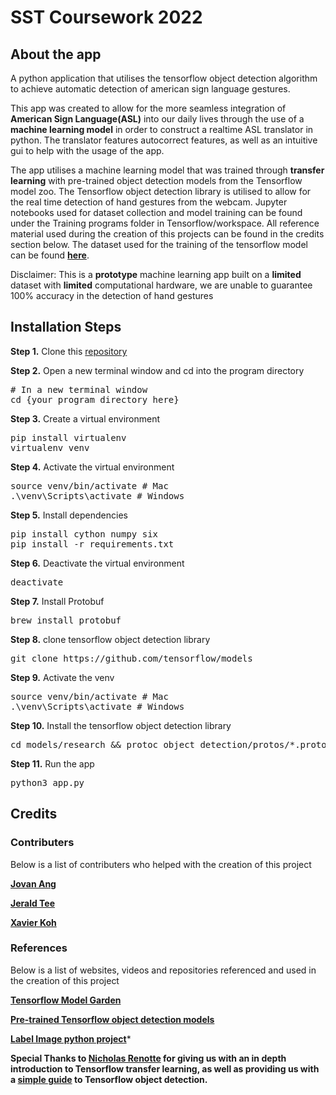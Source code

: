 # SST Coursework 2022

## About the app

A python application that utilises the tensorflow object detection algorithm to achieve automatic detection of american sign language gestures.

This app was created to allow for the more seamless integration of **American Sign Language(ASL)** into our daily lives through the use of a **machine learning model** in order to construct a realtime ASL translator in python. The translator features autocorrect features, as well as an intuitive gui to help with the usage of the app.

The app utilises a machine learning model that was trained through **transfer learning** with pre-trained object detection models from the Tensorflow model zoo. The Tensorflow object detection library is utilised to allow for the real time detection of hand gestures from the webcam. Jupyter notebooks used for dataset collection and model training can be found under the Training programs folder in Tensorflow/workspace. All reference material used during the creation of this projects can be found in the credits section below. The dataset used for the training of the tensorflow model can be found **[here](https://drive.google.com/drive/folders/1bFOTeoUWdaG37eiMCa2sYimpsN4JxU3f?usp=sharing)**.

Disclaimer: This is a **prototype** machine learning app built on a **limited** dataset with **limited** computational hardware, we are unable to guarantee 100% accuracy in the detection of hand gestures


## Installation Steps

<b>Step 1.</b> Clone this [repository](https://github.com/Xavier3372/coursework-final)



<b>Step 2.</b> Open a new terminal window and cd into the program directory
<pre>
# In a new terminal window
cd {your program directory here}
</pre>

<b>Step 3.</b> Create a virtual environment
<pre>
pip install virtualenv
virtualenv venv 
</pre>

<b>Step 4.</b> Activate the virtual environment
<pre>
source venv/bin/activate # Mac
.\venv\Scripts\activate # Windows 
</pre>

<b>Step 5.</b> Install dependencies
<pre>
pip install cython numpy six
pip install -r requirements.txt 
</pre>

<b>Step 6.</b> Deactivate the virtual environment
<pre>
deactivate
</pre>

<b>Step 7.</b> Install Protobuf
<pre>
brew install protobuf
</pre>

<b>Step 8.</b> clone tensorflow object detection library
<pre>
git clone https://github.com/tensorflow/models
</pre>

<b>Step 9.</b> Activate the venv
<pre>
source venv/bin/activate # Mac
.\venv\Scripts\activate # Windows 
</pre>

<b>Step 10.</b> Install the tensorflow object detection library
<pre>
cd models/research && protoc object_detection/protos/*.proto --python_out=. && cp object_detection/packages/tf2/setup.py . && python -m pip install .
</pre>

<b>Step 11.</b> Run the app
<pre>
python3 app.py
</pre>

## Credits
### Contributers
<p> Below is a list of contributers who helped with the creation of this project </p>

**[Jovan Ang](https://github.com/DudeNav0J)**

**[Jerald Tee](https://github.com/jeraldtea)**

**[Xavier Koh](https://github.com/Xavier3372)**

### References
<p> Below is a list of websites, videos and repositories referenced and used in the creation of this project </p>

**[Tensorflow Model Garden](https://github.com/tensorflow/models)**

**[Pre-trained Tensorflow object detection models](https://github.com/tensorflow/models/blob/master/research/object_detection/g3doc/tf2_detection_zoo.md)**

**[Label Image python project](https://github.com/tzutalin/labelImg)***

**Special Thanks to [Nicholas Renotte](https://www.youtube.com/c/NicholasRenotte) for giving us with an in depth introduction to Tensorflow transfer learning, as well as providing us with a [simple guide](https://github.com/nicknochnack/TFODCourse) to Tensorflow object detection.**
